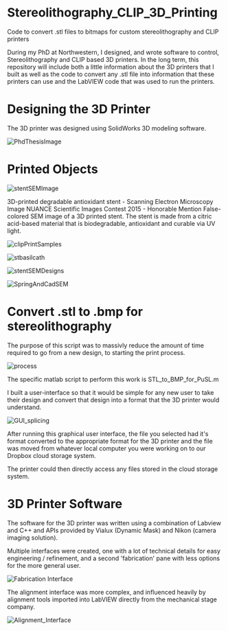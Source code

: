 # Stereolithography_CLIP_3D_Printing
Code to convert .stl files to bitmaps for custom stereolithography and CLIP printers

During my PhD at Northwestern, I designed, and wrote software to control, Stereolithography and CLIP based 3D printers.  In the long term, this repository will include both a little information about the 3D printers that I built as well as the code to convert any .stl file into information that these printers can use and the LabVIEW code that was used to run the printers.

# Designing the 3D Printer

The 3D printer was designed using SolidWorks 3D modeling software.  

![PhdThesisImage](Images/Evans_PhD_Thesis_Image.png)

# Printed Objects

![stentSEMImage](Images/stentSEMImage.jpeg)


3D-printed degradable antioxidant stent - Scanning Electron Microscopy Image
NUANCE Scientific Images Contest 2015 - Honorable Mention False-colored SEM image of a 3D printed stent. The stent is made from a citric acid-based material that is biodegradable, antioxidant and curable via UV light.


![clipPrintSamples](Images/CLIP_Print_Samples.png)


![stbasilcath](Images/St_Basils_Cathedral.png)

![stentSEMDesigns](Images/Stent_SEM_Designs.png)

![SpringAndCadSEM](Images/Spring_CAD_and_SEM.png)



# Convert .stl to .bmp for stereolithography

The purpose of this script was to massivly reduce the amount of time required to go from a new design, to starting the print process.

![process](Images/stl_to_BMP_for_PuSL.png)


The specific matlab script to perform this work is STL_to_BMP_for_PuSL.m

I built a user-interface so that it would be simple for any new user to take their design and convert that design into a format that the 3D printer would understand.

![GUI_splicing](Images/PuSL_Splicing_Program_Interface.png)


After running this graphical user interface, the file you selected had it's format converted to the appropriate format for the 3D printer and the file was moved from whatever local computer you were working on to our Dropbox cloud storage system. 

The printer could then directly access any files stored in the cloud storage system.

# 3D Printer Software

The software for the 3D printer was written using a combination of Labview and C++ and APIs provided by Vialux (Dynamic Mask) and Nikon (camera imaging solution).

Multiple interfaces were created, one with a lot of technical details for easy engineering / refinement, and a second 'fabrication' pane with less options for the more general user. 


![Fabrication Interface](Images/CLIP_Fab_Interface.png)


The alignment interface was more complex, and influenced heavily by alignment tools imported into LabVIEW directly from the mechanical stage company.

![Alignment_Interface](Images/CLIP_Alignment_User_Interface.png)



